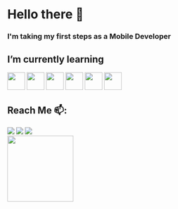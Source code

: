 # Hello there 👋

<!--
**bernardosantos16/bernardosantos16** is a ✨ _special_ ✨ repository because its `README.md` (this file) appears on your GitHub profile.

Here are some ideas to get you started:
-->
### I'm taking my first steps as a Mobile Developer
<!-- - Technician in Systems Analysis and Development Student at the Universidade Internácional (Uninter) -->
## I’m currently learning

<img loading="lazy" src="https://cdn.jsdelivr.net/gh/devicons/devicon/icons/linux/linux-original.svg" width="40" height="40"/>
<img loading="lazy" src="https://cdn.jsdelivr.net/gh/devicons/devicon/icons/java/java-original.svg" width="40" height="40"/> 
<img src="https://cdn.jsdelivr.net/gh/devicons/devicon@latest/icons/kotlin/kotlin-original.svg" width="40" height="40" />
<img src="https://cdn.jsdelivr.net/gh/devicons/devicon@latest/icons/jetpackcompose/jetpackcompose-original.svg" width="40" height="40" /> 
<img loading="lazy" src="https://cdn.jsdelivr.net/gh/devicons/devicon/icons/git/git-original.svg" width="40" height="40"/>
<img loading="lazy" src="https://cdn.jsdelivr.net/gh/devicons/devicon@latest/icons/ktor/ktor-original.svg" width="40" height="40"/>

<!--
<div>
<a href="https://github.com/bernardosantos16">
<img loading="lazy" height="180em" src="https://github-readme-stats.vercel.app/api/top-langs/?username=bernardosantos16&layout=compact&langs_count=7&theme=dracula"/>
<img loading="lazy" height="180em" src="https://github-readme-stats.vercel.app/api?username=bernardosantos16&show_icons=true&theme=dracula&include_all_commits=true&count_private=true"/>
</div>
-->

## Reach Me 📫:

<div>
<a href="https://instagram.com/bernardo_santos16" target="_blank"><img loading="lazy" src="https://img.shields.io/badge/-Instagram-%23E4405F?style=for-the-badge&logo=instagram&logoColor=white" target="_blank"></a>
<a href = "mailto:bernardonvg@gmail.com"><img loading="lazy" src="https://img.shields.io/badge/Gmail-D14836?style=for-the-badge&logo=gmail&logoColor=white" target="_blank"></a>
<a href="https://www.linkedin.com/in/bernardo-da-s-dos-santos-43443b243" target="_blank"><img loading="lazy" src="https://img.shields.io/badge/-LinkedIn-%230077B5?style=for-the-badge&logo=linkedin&logoColor=white" target="_blank"></a>   
</div>
<img src="https://github.com/bernardosantos16/bernardosantos16/assets/137845435/bbd3f294-30dc-4fa8-80fb-a243bd216659" height="150"> 
<!-- ![Snake animation](https://github.com/bernardosantos16/bernardosantos16/blob/output/github-contribution-grid-snake.svg) -->



